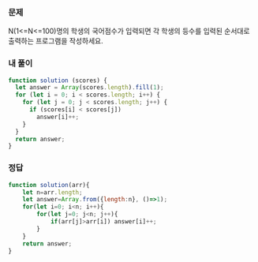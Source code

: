 ### 문제
N(1<=N<=100)명의 학생의 국어점수가 입력되면 각 학생의 등수를 입력된 순서대로 출력하는 프로그램을 작성하세요.

### 내 풀이
```js
function solution (scores) {
  let answer = Array(scores.length).fill(1);
  for (let i = 0; i < scores.length; i++) {
    for (let j = 0; j < scores.length; j++) {
      if (scores[i] < scores[j])
        answer[i]++;
    }
  }
  return answer;
}
```

### 정답
```js
function solution(arr){  
    let n=arr.length;
    let answer=Array.from({length:n}, ()=>1);
    for(let i=0; i<n; i++){
        for(let j=0; j<n; j++){
            if(arr[j]>arr[i]) answer[i]++;
        }
    }             
    return answer;
}
```
